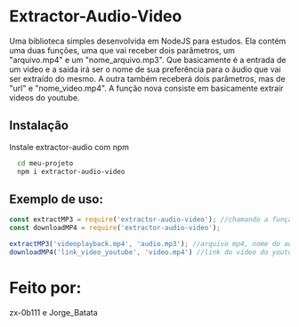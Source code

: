 
# Extractor-Audio-Video

Uma biblioteca simples desenvolvida em NodeJS para estudos. Ela contém uma duas funções, uma que vai receber dois parâmetros, um  "arquivo.mp4" e um "nome_arquivo.mp3". Que basicamente é a entrada de um video e a saida irá ser o nome de sua preferência para o áudio que vai ser extraído do mesmo. A outra também receberá dois parâmetros, mas de "url" e "nome_video.mp4". A função nova consiste em basicamente extrair videos do youtube.


## Instalação

Instale extractor-audio com npm

```bash
  cd meu-projeto
  npm i extractor-audio-video
```
    
## Exemplo de uso:

```javascript
const extractMP3 = require('extractor-audio-video'); //chamando a função
const downloadMP4 = require('extractor-audio-video');

extractMP3('videoplayback.mp4', 'audio.mp3'); //arquivo mp4, nome do audio extraido
downloadMP4('link_video_youtube', 'video.mp4') //link do vídeo do youtube, nome do video extraido
```

# Feito por:
zx-0b111 e Jorge_Batata
